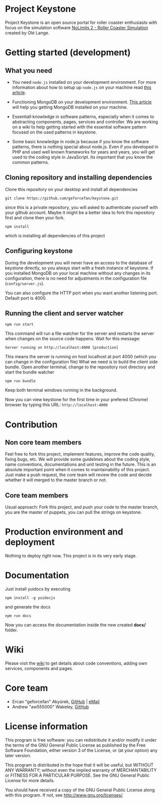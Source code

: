 # Project Keystone

Project Keystone is an open source portal for roller coaster enthusiasts with focus on the simulation software [NoLimits 2 - Roller Coaster Simulation](http://www.nolimitscoaster.com/) created by Olé Lange.

# Getting started (development)

## What you need

- You need `node.js` installed on your development environment. For more information about how to setup up `node.js` on your machine read [this article](https://nodejs.org/en/download/package-manager/).

- Functioning MongoDB on your development environment. [This article](https://docs.mongodb.com/manual/installation/) will help you getting MongoDB installed on your machine.

- Essentiall knowledge in software patterns, especially when it comes to abstracting components, pages, services and controller. We are working on a wiki to help getting started with the essential software pattern focused on the used patterns in keystone.

- Some basic knowledge in node.js because if you know the software patterns, there is nothing special about node.js. Even if you developed in PHP and used well known frameworks for years and years, you will get used to the coding style in JavaScript. Its important that you know the common patterns.

## Cloning repository and installing dependencies

Clone this repository on your desktop and install all dependencies

```
git clone https://github.com/geforcefan/keystone.git 
```

since this is a private repository, you will asked to authenticate yourself with your github account. Maybe it might be a better idea to fork this repository first and clone then your fork.

```
npm install
```

which is installing all dependencies of this project

## Configuring keystone

During the development you will never have an access to the database of keystone directly, so you always start with a fresh instance of keystone. If you installed MongoDB on your local machine without any changes in its configuration, there is no need for adjustments in the configuration file (`config/server.js`).

You can also configure the HTTP port when you want another listening port. Default port is 4000.

## Running the client and server watcher

```
npm run start
```

This command will run a file watcher for the server and restarts the server when changes on the source code happens. 
Wait for this message:

```
Server running on http://localhost:4000 [production]
```

This means the server is running on host localhost at port 4000 (which you can change in the configuration file)
What we need is to build the client side bundle. Open another terminal, change to the repository root directory and start the bundle watcher

```
npm run bundle
```

Keep both terminal windows running in the background.

Now you can view keystone for the first time in your prefered (Chrome) browser by typing this URL: `http://localhost:4000`

# Contribution

## Non core team members

Feel free to fork this project, implement features, improve the code quality, fixing bugs, etc. We will provide some guidelines about the coding style, name conventions, documentations and unit testing in the future. This is an absolute important point when it comes to maintainability of this project. Just make a push request, the core team will review the code and decide whether it will merged to the master branch or not.

## Core team members

Usual approach: Fork this project, and push your code to the master branch, you are the master of puppets, you can pull the strings on keystone.

# Production environment and deployment

Nothing to deploy right now. This project is in its very early stage. 

# Documentation

Just install yuidocs by executing

```
npm install -g yuidocjs
```

and generate the docs

```
npm run docs
```

Now you can access the documentation inside the new created **docs/** folder. 

# Wiki

Please visit the [wiki](https://github.com/geforcefan/keystone/wiki) to get details about code conventions, adding own services, components and pages. 

# Core team

- Ercan "geforcefan" Akyürek, [GitHub](https://github.com/geforcefan/) | [eMail](mailto:ercan.akyuerek@gmail.com)
- Andrew "aw555000" Wakeley, [GitHub](https://github.com/aw555000/)

# License information 

This program is free software: you can redistribute it and/or modify
it under the terms of the GNU General Public License as published by
the Free Software Foundation, either version 3 of the License, or
(at your option) any later version.

This program is distributed in the hope that it will be useful,
but WITHOUT ANY WARRANTY; without even the implied warranty of
MERCHANTABILITY or FITNESS FOR A PARTICULAR PURPOSE.  See the
GNU General Public License for more details.

You should have received a copy of the GNU General Public License
along with this program. If not, see <http://www.gnu.org/licenses/>.

